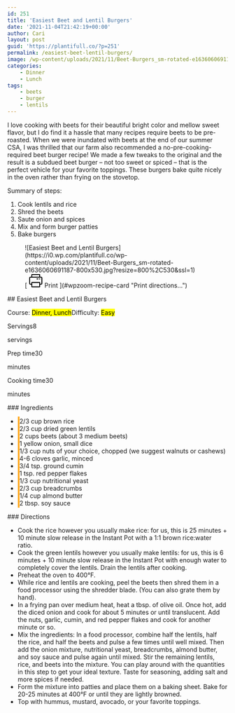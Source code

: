 ```yaml
---
id: 251
title: 'Easiest Beet and Lentil Burgers'
date: '2021-11-04T21:42:19+00:00'
author: Cari
layout: post
guid: 'https://plantifull.co/?p=251'
permalink: /easiest-beet-lentil-burgers/
image: /wp-content/uploads/2021/11/Beet-Burgers_sm-rotated-e1636060691187-760x400.jpg
categories:
    - Dinner
    - Lunch
tags:
    - beets
    - burger
    - lentils
---
```


I love cooking with beets for their beautiful bright color and mellow sweet flavor, but I do find it a hassle that many recipes require beets to be pre-roasted. When we were inundated with beets at the end of our summer CSA, I was thrilled that our farm also recommended a no-pre-cooking-required beet burger recipe! We made a few tweaks to the original and the result is a subdued beet burger – not too sweet or spiced – that is the perfect vehicle for your favorite toppings. These burgers bake quite nicely in the oven rather than frying on the stovetop.

Summary of steps:

1. Cook lentils and rice
2. Shred the beets
3. Saute onion and spices
4. Mix and form burger patties
5. Bake burgers

<div class="wp-block-wpzoom-recipe-card-block-recipe-card header-content-align-left block-alignment-left recipe-card-noimage is-style-newdesign" id="wpzoom-recipe-card"><div class="recipe-card-image"> <figure> ![Easiest Beet and Lentil Burgers](https://i0.wp.com/plantifull.co/wp-content/uploads/2021/11/Beet-Burgers_sm-rotated-e1636060691187-800x530.jpg?resize=800%2C530&ssl=1) <figcaption><div class="wpzoom-recipe-card-print-link"> [ <svg class="wpzoom-rcb-icon-print-link" height="32" viewbox="0 0 32 32" width="32" xmlns="http://www.w3.org/2000/svg"> <g data-name="Layer 55" id="Layer_55"> <path class="wpzoom-rcb-print-icon" d="M28,25H25a1,1,0,0,1,0-2h3a1,1,0,0,0,1-1V10a1,1,0,0,0-1-1H4a1,1,0,0,0-1,1V22a1,1,0,0,0,1,1H7a1,1,0,0,1,0,2H4a3,3,0,0,1-3-3V10A3,3,0,0,1,4,7H28a3,3,0,0,1,3,3V22A3,3,0,0,1,28,25Z"></path> <path class="wpzoom-rcb-print-icon" d="M25,31H7a1,1,0,0,1-1-1V20a1,1,0,0,1,1-1H25a1,1,0,0,1,1,1V30A1,1,0,0,1,25,31ZM8,29H24V21H8Z"></path> <path class="wpzoom-rcb-print-icon" d="M25,9a1,1,0,0,1-1-1V3H8V8A1,1,0,0,1,6,8V2A1,1,0,0,1,7,1H25a1,1,0,0,1,1,1V8A1,1,0,0,1,25,9Z"></path> <rect class="wpzoom-rcb-print-icon" height="2" width="2" x="24" y="11"></rect> <rect class="wpzoom-rcb-print-icon" height="2" width="4" x="18" y="11"></rect> </g> </svg> <span>Print</span> ](#wpzoom-recipe-card "Print directions...") </div> </figcaption> </figure> </div><div class="recipe-card-heading">## Easiest Beet and Lentil Burgers

<span class="recipe-card-course">Course: <mark>Dinner, Lunch</mark></span><span class="recipe-card-difficulty">Difficulty: <mark>Easy</mark></span></div><div class="recipe-card-details"><div class="details-items"><div class="detail-item detail-item-0"><span class="detail-item-icon oldicon oldicon-food" style="color: #FFA921;"></span><span class="detail-item-label">Servings</span>8

<span class="detail-item-unit">servings</span></div><div class="detail-item detail-item-1"><span class="detail-item-icon oldicon oldicon-clock" style="color: #FFA921;"></span><span class="detail-item-label">Prep time</span>30

<span class="detail-item-unit">minutes</span></div><div class="detail-item detail-item-2"><span class="detail-item-icon foodicons foodicons-cooking-food-in-a-hot-casserole" style="color: #FFA921;"></span><span class="detail-item-label">Cooking time</span>30

<span class="detail-item-unit">minutes</span></div></div></div><div class="recipe-card-ingredients">### Ingredients

- <span class="tick-circle" style="border: 2px solid #FFA921;"></span><span class="wpzoom-rcb-ingredient-name">2/3 cup brown rice</span>
- <span class="tick-circle" style="border: 2px solid #FFA921;"></span><span class="wpzoom-rcb-ingredient-name">2/3 cup dried green lentils</span>
- <span class="tick-circle" style="border: 2px solid #FFA921;"></span><span class="wpzoom-rcb-ingredient-name">2 cups beets (about 3 medium beets)</span>
- <span class="tick-circle" style="border: 2px solid #FFA921;"></span><span class="wpzoom-rcb-ingredient-name">1 yellow onion, small dice</span>
- <span class="tick-circle" style="border: 2px solid #FFA921;"></span><span class="wpzoom-rcb-ingredient-name">1/3 cup nuts of your choice, chopped (we suggest walnuts or cashews)</span>
- <span class="tick-circle" style="border: 2px solid #FFA921;"></span><span class="wpzoom-rcb-ingredient-name">4-6 cloves garlic, minced</span>
- <span class="tick-circle" style="border: 2px solid #FFA921;"></span><span class="wpzoom-rcb-ingredient-name">3/4 tsp. ground cumin</span>
- <span class="tick-circle" style="border: 2px solid #FFA921;"></span><span class="wpzoom-rcb-ingredient-name">1 tsp. red pepper flakes</span>
- <span class="tick-circle" style="border: 2px solid #FFA921;"></span><span class="wpzoom-rcb-ingredient-name">1/3 cup nutritional yeast</span>
- <span class="tick-circle" style="border: 2px solid #FFA921;"></span><span class="wpzoom-rcb-ingredient-name">2/3 cup breadcrumbs</span>
- <span class="tick-circle" style="border: 2px solid #FFA921;"></span><span class="wpzoom-rcb-ingredient-name">1/4 cup almond butter</span>
- <span class="tick-circle" style="border: 2px solid #FFA921;"></span><span class="wpzoom-rcb-ingredient-name">2 tbsp. soy sauce</span>

</div><div class="recipe-card-directions">### Directions

- Cook the rice however you usually make rice: for us, this is 25 minutes + 10 minute slow release in the Instant Pot with a 1:1 brown rice:water ratio.
- Cook the green lentils however you usually make lentils: for us, this is 6 minutes + 10 minute slow release in the Instant Pot with enough water to completely cover the lentils. Drain the lentils after cooking.
- Preheat the oven to 400°F.
- While rice and lentils are cooking, peel the beets then shred them in a food processor using the shredder blade. (You can also grate them by hand).
- In a frying pan over medium heat, heat a tbsp. of olive oil. Once hot, add the diced onion and cook for about 5 minutes or until translucent. Add the nuts, garlic, cumin, and red pepper flakes and cook for another minute or so.
- Mix the ingredients: In a food processor, combine half the lentils, half the rice, and half the beets and pulse a few times until well mixed. Then add the onion mixture, nutritional yeast, breadcrumbs, almond butter, and soy sauce and pulse again until mixed. Stir the remaining lentils, rice, and beets into the mixture. You can play around with the quantities in this step to get your ideal texture. Taste for seasoning, adding salt and more spices if needed.
- Form the mixture into patties and place them on a baking sheet. Bake for 20-25 minutes at 400°F or until they are lightly browned.
- Top with hummus, mustard, avocado, or your favorite toppings.

</div><script type="application/ld+json">{"@context":"https:\/\/schema.org","@type":"Recipe","name":"Easiest Beet and Lentil Burgers","image":["https:\/\/plantifull.co\/wp-content\/uploads\/2021\/11\/Beet-Burgers_sm-rotated-e1636060691187.jpg","https:\/\/plantifull.co\/wp-content\/uploads\/2021\/11\/Beet-Burgers_sm-rotated-e1636060691187-500x500.jpg","https:\/\/plantifull.co\/wp-content\/uploads\/2021\/11\/Beet-Burgers_sm-rotated-e1636060691187-500x375.jpg","https:\/\/plantifull.co\/wp-content\/uploads\/2021\/11\/Beet-Burgers_sm-rotated-e1636060691187-480x270.jpg"],"description":"","keywords":["beets","lentils","burger"],"author":{"@type":"Person","name":"Cari"},"datePublished":"2021-11-04T21:42:19+00:00","prepTime":"PT30M","cookTime":"PT30M","totalTime":"PT1H","recipeCategory":["Dinner","Lunch"],"recipeCuisine":[],"recipeYield":["8","8 servings"],"nutrition":{"@type":"NutritionInformation"},"recipeIngredient":["2\/3 cup brown rice","2\/3 cup dried green lentils","2 cups beets (about 3 medium beets)","1 yellow onion, small dice","1\/3 cup nuts of your choice, chopped (we suggest walnuts or cashews)","4-6 cloves garlic, minced","3\/4 tsp. ground cumin","1 tsp. red pepper flakes","1\/3 cup nutritional yeast","2\/3 cup breadcrumbs","1\/4 cup almond butter","2 tbsp. soy sauce"],"recipeInstructions":[{"@type":"HowToStep","name":"Cook the rice however you usually make rice: for us, this is 25 minutes + 10 minute slow release in the Instant Pot with a 1:1 brown rice:water ratio.","text":"Cook the rice however you usually make rice: for us, this is 25 minutes + 10 minute slow release in the Instant Pot with a 1:1 brown rice:water ratio.","url":"https:\/\/plantifull.co\/easiest-beet-lentil-burgers\/#wpzoom-rcb-direction-step-0","image":""},{"@type":"HowToStep","name":"Cook the green lentils however you usually make lentils: for us, this is 6 minutes + 10 minute slow release in the Instant Pot with enough water to completely cover the lentils. Drain the lentils after cooking.","text":"Cook the green lentils however you usually make lentils: for us, this is 6 minutes + 10 minute slow release in the Instant Pot with enough water to completely cover the lentils. Drain the lentils after cooking.","url":"https:\/\/plantifull.co\/easiest-beet-lentil-burgers\/#wpzoom-rcb-direction-step-151","image":""},{"@type":"HowToStep","name":"Preheat the oven to 400°F.","text":"Preheat the oven to 400°F.","url":"https:\/\/plantifull.co\/easiest-beet-lentil-burgers\/#wpzoom-rcb-direction-step-362","image":""},{"@type":"HowToStep","name":"While rice and lentils are cooking, peel the beets then shred them in a food processor using the shredder blade. (You can also grate them by hand).","text":"While rice and lentils are cooking, peel the beets then shred them in a food processor using the shredder blade. (You can also grate them by hand).","url":"https:\/\/plantifull.co\/easiest-beet-lentil-burgers\/#wpzoom-rcb-direction-step-389","image":""},{"@type":"HowToStep","name":"In a frying pan over medium heat, heat a tbsp. of olive oil. Once hot, add the diced onion and cook for about 5 minutes or until translucent. Add the nuts, garlic, cumin, and red pepper flakes and cook for another minute or so.","text":"In a frying pan over medium heat, heat a tbsp. of olive oil. Once hot, add the diced onion and cook for about 5 minutes or until translucent. Add the nuts, garlic, cumin, and red pepper flakes and cook for another minute or so.","url":"https:\/\/plantifull.co\/easiest-beet-lentil-burgers\/#wpzoom-rcb-direction-step-537","image":""},{"@type":"HowToStep","name":"Mix the ingredients: In a food processor, combine half the lentils, half the rice, and half the beets and pulse a few times until well mixed. Then add the onion mixture, nutritional yeast, breadcrumbs, almond butter, and soy sauce and pulse again until mixed. Stir the remaining lentils, rice, and beets into the mixture. You can play around with the quantities in this step to get your ideal texture. Taste for seasoning, adding salt and more spices if needed.","text":"Mix the ingredients: In a food processor, combine half the lentils, half the rice, and half the beets and pulse a few times until well mixed. Then add the onion mixture, nutritional yeast, breadcrumbs, almond butter, and soy sauce and pulse again until mixed. Stir the remaining lentils, rice, and beets into the mixture. You can play around with the quantities in this step to get your ideal texture. Taste for seasoning, adding salt and more spices if needed.","url":"https:\/\/plantifull.co\/easiest-beet-lentil-burgers\/#wpzoom-rcb-direction-step-765","image":""},{"@type":"HowToStep","name":"Form the mixture into patties and place them on a baking sheet. Bake for 20-25 minutes at 400°F or until they are lightly browned.","text":"Form the mixture into patties and place them on a baking sheet. Bake for 20-25 minutes at 400°F or until they are lightly browned.","url":"https:\/\/plantifull.co\/easiest-beet-lentil-burgers\/#wpzoom-rcb-direction-step-1227","image":""},{"@type":"HowToStep","name":"Top with hummus, mustard, avocado, or your favorite toppings.","text":"Top with hummus, mustard, avocado, or your favorite toppings.","url":"https:\/\/plantifull.co\/easiest-beet-lentil-burgers\/#wpzoom-rcb-direction-step-1358","image":""}]}</script></div>